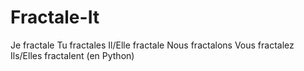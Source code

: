 # Fractale-It
Je fractale Tu fractales Il/Elle fractale Nous fractalons Vous fractalez Ils/Elles fractalent (en Python)
